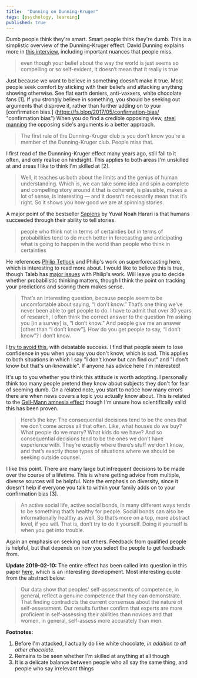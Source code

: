 ```yaml
---
title:  "Dunning on Dunning-Kruger"
tags: [psychology, learning]
published: true
---
```


Dumb people think they're smart. Smart people think they're dumb. This is a simplistic overview of the Dunning-Kruger effect. David Dunning explains more in [this interview](https://www.vox.com/science-and-health/2019/1/31/18200497/dunning-kruger-effect-explained-trump "Dunning on Dunning-Kruger"), including important nuances that people miss. 

> even though your belief about the way the world is just seems so compelling or so self-evident, it doesn’t mean that it really is true

Just because we want to believe in something doesn't make it true. Most people seek comfort by sticking with their beliefs and attacking anything showing otherwise. See flat earth deniers, anti-vaxxers, white chocolate fans [1]. If you strongly believe in something, you should be seeking out arguments that disprove it, rather than further adding on to your [confirmation bias.] (https://fs.blog/2017/05/confirmation-bias/ "confirmation bias") When you do find a credible opposing view, [steel manning](https://medium.com/@zacharyforget/i-dont-know-if-you-ve-heard-ryan-holiday-talk-about-peter-thiel-s-steel-man-argument-44b151a09524 "Steel Man argument") the opposing side's arguments is a better approach.

> The first rule of the Dunning-Kruger club is you don’t know you’re a member of the Dunning-Kruger club. People miss that.

I first read of the Dunnning-Kruger effect many years ago, still fall to it often, and only realise on hindsight. This applies to both areas I'm unskilled at and areas I like to think I'm skilled at [2].  

> Well, it teaches us both about the limits and the genius of human understanding. Which is, we can take some idea and spin a complete and compelling story around it that is coherent, is plausible, makes a lot of sense, is interesting — and it doesn’t necessarily mean that it’s right. So it shows you how good we are at spinning stories.

A major point of the bestseller [Sapiens](https://www.ynharari.com/book/sapiens/ "Sapiens") by Yuval Noah Harari is that humans succeeded through their ability to tell stories. 

> people who think not in terms of certainties but in terms of probabilities tend to do much better in forecasting and anticipating what is going to happen in the world than people who think in certainties

He references [Philip Tetlock](https://www.sas.upenn.edu/tetlock/ "tetlock") and Philip's work on superforecasting here, which is interesting to read more about. I would like to believe this is true, though Taleb has [major issues](https://twitter.com/nntaleb/status/946101024258908160 "taleb on tetlock") with Philip's work. Will leave you to decide whether probabilistic thinking matters, though I think the point on tracking your predictions and scoring them makes sense.

> That’s an interesting question, because people seem to be uncomfortable about saying, “I don’t know.” That’s one thing we’ve never been able to get people to do. 
> I have to admit that over 30 years of research, I often think the correct answer to the question I’m asking you \[in a survey\] is, “I don’t know.” And people give me an answer \[other than “I don’t know”\]. 
> How do you get people to say, “I don’t know”? I don’t know.

I [try to avoid this](https://www.leonlinsx.com/about-me/ "About Me"), with debatable success. I find that people seem to lose confidence in you when you say you don't know, which is sad. This applies to both situations in which I say "I don't know but can find out" and "I don't know but that's un-knowable". If anyone has advice here I'm interested!

It's up to you whether you think this attitude is worth adopting. I personally think too many people pretend they know about subjects they don't for fear of seeming dumb. On a related note, you start to notice how many errors there are when news covers a topic you actually know about. This is related to the [Gell-Mann amnesia effect](https://en.wikipedia.org/wiki/Gell-Mann_amnesia_effect "wiki") though I'm unsure how scientifically valid this has been proven.

> Here’s the key: The consequential decisions tend to be the ones that we don’t come across all that often. Like, what houses do we buy? What people do we marry? What kids do we have? And so consequential decisions tend to be the ones we don’t have experience with. They’re exactly where there’s stuff we don’t know, and that’s exactly those types of situations where we should be seeking outside counsel.

I like this point. There are many large but infrequent decisions to be made over the course of a lifetime. This is where getting advice from multiple, diverse sources will be helpful. Note the emphasis on diversity, since it doesn't help if everyone you talk to within your family adds on to your confirmation bias [3]. 

> An active social life, active social bonds, in many different ways tends to be something that’s healthy for people. Social bonds can also be informationally healthy as well. So that’s more on a top, more abstract level, if you will. That is, don’t try to do it yourself. Doing it yourself is when you get into trouble.

Again an emphasis on seeking out others. Feedback from qualified people is helpful, but that depends on how you select the people to get feedback from.

**Update 2019-02-10:** The entire effect has been called into question in this paper [here](https://scholarcommons.usf.edu/numeracy/vol10/iss1/art4/ "issues with dunning kruger"), which is an interesting development. Most interesting quote from the abstract below:

> Our data show that peoples' self-assessments of competence, in general, reflect a genuine competence that they can demonstrate. That finding contradicts the current consensus about the nature of self-assessment. Our results further confirm that experts are more proficient in self-assessing their abilities than novices and that women, in general, self-assess more accurately than men. 

**Footnotes:**

1. Before I'm attacked, I actually do like white chocolate, *in addition to all other chocolate.* 
2. Remains to be seen whether I'm skilled at anything at all though
3. It is a delicate balance between people who all say the same thing, and people who say irrelevant things
